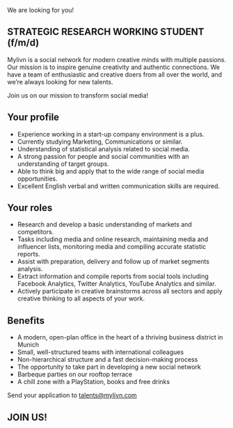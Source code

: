 We are looking for you!

## STRATEGIC RESEARCH WORKING STUDENT (f/m/d)

Mylivn is a social network for modern creative minds with multiple passions. Our mission is to inspire genuine creativity and authentic connections. We have a team of enthusiastic and creative doers from all over the world, and we’re always looking for new talents.

Join us on our mission to transform social media! 

## Your profile
- Experience working in a start-up company environment is a plus.
- Currently studying Marketing, Communications or similar.
- Understanding of statistical analysis related to social media.
- A strong passion for people and social communities with an understanding of target groups.
- Able to think big and apply that to the wide range of social media opportunities.
- Excellent English verbal and written communication skills are required.

## Your roles
- Research and develop a basic understanding of markets and competitors.
- Tasks including media and online research, maintaining media and influencer lists, monitoring media and compiling accurate statistic reports.
- Assist with preparation, delivery and follow up of market segments analysis.
- Extract information and compile reports from social tools including Facebook Analytics, Twitter Analytics, YouTube Analytics and similar.
- Actively participate in creative brainstorms across all sectors and apply creative thinking to all aspects of your work.

## Benefits
- A modern, open-plan office in the heart of a thriving business district in Munich 
- Small, well-structured teams with international colleagues 
- Non-hierarchical structure and a fast decision-making process 
- The opportunity to take part in developing a new social network 
- Barbeque parties on our rooftop terrace 
- A chill zone with a PlayStation, books and free drinks

Send your application to talents@mylivn.com

## JOIN US!

